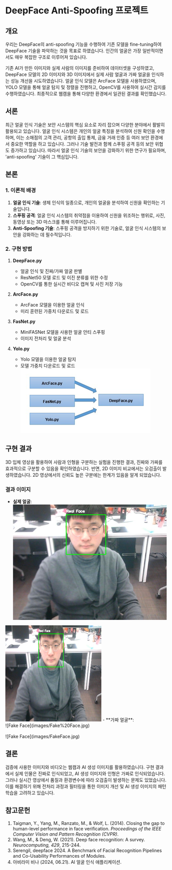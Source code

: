 # DeepFace Anti-Spoofing 프로젝트

## 개요
우리는 DeepFace의 anti-spoofing 기능을 수행하여 기존 모델을 fine-tuning하여 DeepFace 기술을 파악하는 것을 목표로 하였습니다. 인간의 얼굴은 가장 일반적이면서도 매우 복잡한 구조로 이루어져 있습니다.

기존 AI가 만든 이미지와 실제 사람의 이미지를 준비하여 데이터셋을 구성하였고, DeepFace 모델의 2D 이미지와 3D 이미지에서 실제 사람 얼굴과 가짜 얼굴을 인식하는 성능 개선을 시도하였습니다. 얼굴 인식 모델은 ArcFace 모델을 사용하였으며, YOLO 모델을 통해 얼굴 탐지 및 정렬을 진행하고, OpenCV를 사용하여 실시간 감지를 수행하였습니다. 최종적으로 웹캠을 통해 다양한 환경에서 일관된 결과를 확인했습니다.

## 서론
최근 얼굴 인식 기술은 보안 시스템의 핵심 요소로 자리 잡으며 다양한 분야에서 활발히 활용되고 있습니다. 얼굴 인식 시스템은 개인의 얼굴 특징을 분석하여 신원 확인을 수행하며, 이는 소매점의 고객 관리, 공항의 출입 통제, 금융 거래 인증 등 여러 보안 환경에서 중요한 역할을 하고 있습니다. 그러나 기술 발전과 함께 스푸핑 공격 등의 보안 위협도 증가하고 있습니다. 따라서 얼굴 인식 기술의 보안을 강화하기 위한 연구가 필요하며, 'anti-spoofing' 기술이 그 핵심입니다.

## 본론

### 1. 이론적 배경
1. **얼굴 인식 기술**: 생체 인식의 일종으로, 개인의 얼굴을 분석하여 신원을 확인하는 기술입니다.
2. **스푸핑 공격**: 얼굴 인식 시스템의 취약점을 이용하여 신원을 위조하는 행위로, 사진, 동영상 또는 3D 마스크를 통해 이루어집니다.
3. **Anti-Spoofing 기술**: 스푸핑 공격을 방지하기 위한 기술로, 얼굴 인식 시스템의 보안을 강화하는 데 필수적입니다.

### 2. 구현 방법
1. **DeepFace.py**
   - 얼굴 인식 및 진짜/가짜 얼굴 판별
   - ResNet50 모델 로드 및 이진 분류를 위한 수정
   - OpenCV를 통한 실시간 비디오 캡쳐 및 사진 저장 기능

2. **ArcFace.py**
   - ArcFace 모델을 이용한 얼굴 인식
   - 미리 훈련된 가중치 다운로드 및 로드

3. **FasNet.py**
   - MiniFASNet 모델을 사용한 얼굴 안티 스푸핑
   - 이미지 전처리 및 얼굴 분석

4. **Yolo.py**
   - Yolo 모델을 이용한 얼굴 탐지
   - 모델 가중치 다운로드 및 로드
<br>![Real Face](images/Model.jpg)</br>
## 구현 결과
3D 입체 영상을 활용하여 사람과 인형을 구분하는 실험을 진행한 결과, 진짜와 가짜를 효과적으로 구분할 수 있음을 확인하였습니다. 반면, 2D 이미지 비교에서는 오검출이 발생하였습니다. 2D 영상에서의 신뢰도 높은 구분에는 한계가 있음을 알게 되었습니다.

### 결과 이미지
- **실제 얼굴**:
<br>![Real Face](images/Real%20Face.jpg)</br>
<img src="images/Real%20Face.jpg" width="300" height="300">
- **가짜 얼굴**:
<br>![Fake Face](images/Fake%20Face.jpg)</br>
<br>![Fake Face](images/FakeFace.jpg)</br>

## 결론
검증에 사용한 이미지와 비디오는 웹캠과 AI 생성 이미지를 활용하였습니다. 구현 결과에서 실제 인물은 진짜로 인식되었고, AI 생성 이미지와 인형은 가짜로 인식되었습니다. 그러나 실시간 영상에서 품질과 환경변수에 따라 오검출이 발생하는 문제도 있었습니다. 이를 해결하기 위해 전처리 과정과 필터링을 통한 이미지 개선 및 AI 생성 이미지의 패턴 학습을 고려하고 있습니다.

## 참고문헌
1. Taigman, Y., Yang, M., Ranzato, M., & Wolf, L. (2014). Closing the gap to human-level performance in face verification. *Proceedings of the IEEE Computer Vision and Pattern Recognition (CVPR)*.
2. Wang, M., & Deng, W. (2021). Deep face recognition: A survey. *Neurocomputing, 429*, 215-244.
3. Serengil, deepface 2024. A Benchmark of Facial Recognition Pipelines and Co-Usability Performances of Modules.
4. 아비라미 비나 (2024, 06.21). AI 얼굴 인식 애플리케이션.
